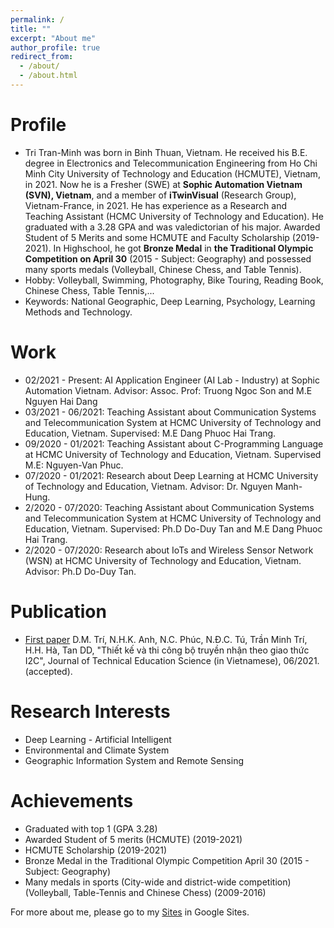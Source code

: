 ```yaml
---
permalink: /
title: ""
excerpt: "About me"
author_profile: true
redirect_from: 
  - /about/
  - /about.html
---
```



# Profile
* Tri Tran-Minh was born in Binh Thuan, Vietnam. He received his B.E. degree in Electronics and Telecommunication Engineering from Ho Chi Minh City University of Technology and Education (HCMUTE), Vietnam, in 2021. Now he is a Fresher (SWE) at **Sophic Automation Vietnam (SVN), Vietnam**, and a member of **iTwinVisual** (Research Group), Vietnam-France, in 2021. He has experience as a Research and Teaching Assistant (HCMC University of Technology and Education). He graduated with a 3.28 GPA and was valedictorian of his major. Awarded Student of 5 Merits and some HCMUTE and Faculty Scholarship (2019-2021). In Highschool, he got **Bronze Medal** in **the Traditional Olympic Competition on April 30** (2015 - Subject: Geography) and possessed many sports medals (Volleyball, Chinese Chess, and Table Tennis).
* Hobby: Volleyball, Swimming, Photography, Bike Touring, Reading Book, Chinese Chess, Table Tennis,...
* Keywords: National Geographic, Deep Learning, Psychology, Learning Methods and Technology.

# Work
* 02/2021 - Present: AI Application Engineer (AI Lab - Industry) at Sophic Automation Vietnam. Advisor: Assoc. Prof: Truong Ngoc Son and M.E Nguyen Hai Dang
* 03/2021 - 06/2021: Teaching Assistant about Communication Systems and Telecommunication System at HCMC University of Technology and Education, Vietnam. Supervised: M.E Dang Phuoc Hai Trang.
* 09/2020 - 01/2021: Teaching Assistant about C-Programming Language at HCMC University of Technology and Education, Vietnam. Supervised M.E: Nguyen-Van Phuc.
* 07/2020 - 01/2021: Research about Deep Learning at HCMC University of Technology and Education, Vietnam. Advisor: Dr. Nguyen Manh-Hung.
* 2/2020 - 07/2020: Teaching Assistant about Communication Systems and Telecommunication System at HCMC University of Technology and Education, Vietnam. Supervised: Ph.D Do-Duy Tan and M.E Dang Phuoc Hai Trang.
* 2/2020 - 07/2020: Research about IoTs and Wireless Sensor Network (WSN) at HCMC University of Technology and Education, Vietnam. Advisor: Ph.D Do-Duy Tan.

# Publication 
* [First paper](https://tapchikhgdkt.hcmute.edu.vn/) D.M. Trí, N.H.K. Anh, N.C. Phúc, N.Đ.C. Tú, Trần Minh Trí, H.H. Hà, Tan DD, "Thiết kế và thi công bộ truyền nhận theo giao thức I2C", Journal of Technical Education Science (in Vietnamese), 06/2021. (accepted).

# Research Interests 
* Deep Learning - Artificial Intelligent
* Environmental and Climate System 
* Geographic Information System and Remote Sensing

# Achievements
* Graduated with top 1 (GPA 3.28) 
* Awarded Student of 5 merits (HCMUTE) (2019-2021)
* HCMUTE Scholarship (2019-2021)
* Bronze Medal in the Traditional Olympic Competition April 30 (2015 - Subject: Geography)
* Many medals in sports (City-wide and district-wide competition) (Volleyball, Table-Tennis and Chinese Chess) (2009-2016)

For more about me, please go to my [Sites](https://sites.google.com/view/aristrann) in Google Sites. 
